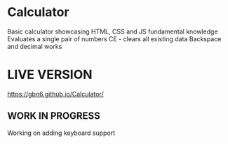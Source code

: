 # Calculator
Basic calculator showcasing HTML, CSS and JS fundamental knowledge
Evaluates a single pair of numbers
CE - clears all existing data
Backspace and decimal works

# LIVE VERSION
https://gbn6.github.io/Calculator/

## WORK IN PROGRESS
Working on adding keyboard support